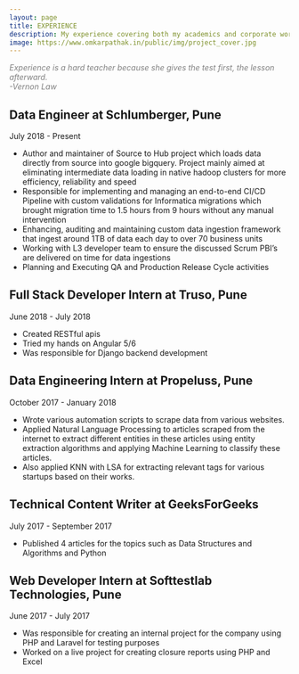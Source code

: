 ```yaml
---
layout: page
title: EXPERIENCE
description: My experience covering both my academics and corporate world
image: https://www.omkarpathak.in/public/img/project_cover.jpg
---
```


<i style="color: gray">Experience is a hard teacher because she gives the test first, the lesson afterward.</i><br>
<i style="color: gray">-Vernon Law</i>


## Data Engineer at Schlumberger, Pune
July 2018 - Present

  - Author and maintainer of Source to Hub project which loads data directly from source into google bigquery. Project mainly aimed at eliminating intermediate data loading in native hadoop clusters for more efficiency, reliability and speed
  - Responsible for implementing and managing an end-to-end CI/CD Pipeline with custom validations for Informatica migrations which brought migration time to 1.5 hours from 9 hours without any manual intervention
  - Enhancing, auditing and maintaining custom data ingestion framework that ingest around 1TB of data each day to over 70 business units
  - Working with L3 developer team to ensure the discussed Scrum PBI’s are delivered on time for data ingestions
  - Planning and Executing QA and Production Release Cycle activities


## Full Stack Developer Intern at Truso, Pune
June 2018 - July 2018

  - Created RESTful apis
  - Tried my hands on Angular 5/6
  - Was responsible for Django backend development


## Data Engineering Intern at Propeluss, Pune
October 2017 - January 2018

  - Wrote various automation scripts to scrape data from various websites.
  - Applied Natural Language Processing to articles scraped from the internet to extract different entities in these articles using entity extraction algorithms and applying Machine Learning to classify these articles.
  - Also applied KNN with LSA for extracting relevant tags for various startups based on their works.


## Technical Content Writer at GeeksForGeeks
July 2017 - September 2017

  - Published 4 articles for the topics such as Data Structures and Algorithms and Python


## Web Developer Intern at Softtestlab Technologies, Pune
June 2017 - July 2017

  - Was responsible for creating an internal project for the company using PHP and Laravel for testing purposes
  - Worked on a live project for creating closure reports using PHP and Excel